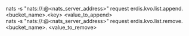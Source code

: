 nats -s "nats://<username>:<passowrd>@<nats_server_address>" request erdis.kvo.list.append.<bucket_name>.\<key> <value_to_append>
<br>
nats -s "nats://<username>:<passowrd>@<nats_server_address>" request erdis.kvo.list.remove.<bucket_name>.<key> <value_to_remove>
